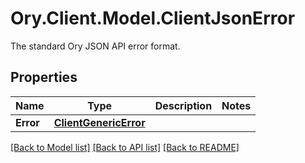 # Ory.Client.Model.ClientJsonError
The standard Ory JSON API error format.

## Properties

Name | Type | Description | Notes
------------ | ------------- | ------------- | -------------
**Error** | [**ClientGenericError**](ClientGenericError.md) |  | 

[[Back to Model list]](../README.md#documentation-for-models) [[Back to API list]](../README.md#documentation-for-api-endpoints) [[Back to README]](../README.md)

